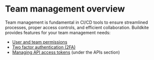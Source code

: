 # Team management overview

Team management is fundamental in CI/CD tools to ensure streamlined processes, proper access controls, and efficient collaboration. Buildkite provides features for your team management needs:

- [User and team permissions](/docs/team-management/permissions)
- [Two factor authentication (2FA)](/docs/team-management/2fa)
- [Managing API access tokens](/docs/apis/managing-api-tokens) (under the APIs section)
